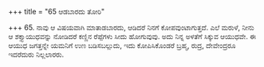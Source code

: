 +++
title = "65 ಆಡಬಾರದು ತೋರಿ"

+++
65. ನಾವು ಆ ವಿಷಯವಾಗಿ ಮಾತಾಡಬಾರದು, ಆಡಿದರೆ ನಿನಗೆ ಕೋಪವುಂಟಾಗುತ್ತದೆ. ಎಲೆ ಮರುಳೆ, ನೀನು ಆ ಶಕ್ತ್ಯಾಯುಧವನ್ನು ನೋಡಿದರೆ ಕಣ್ಣಿನ ರೆಪ್ಪೆಗಳು ಸೀದು ಹೋಗುವುವು. ಅದು ನಿನ್ನ ಅಳತೆಗೆ ಸಿಕ್ಕುವ ಆಯುಧವೇ. ಈ ಆಯುಧ ಜಗತ್ತನ್ನೇ  ಯಮನಿಗೆ ಉಣ ಬಡಿಸಬಲ್ಲುದು, ಇದು ಕೋಪಿಸಿಕೊಂಡರೆ ಬ್ರಹ್ಮ, ರುದ್ರ, ದೇವೇಂದ್ರರೂ  ಇದರೆದುರು ನಿಲ್ಲಲಾರರು.
